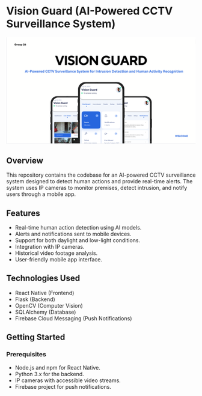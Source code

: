 
# Vision Guard (AI-Powered CCTV Surveillance System)

![Alt text](https://github.com/tharoosha/Vision_Guard_2/blob/26d5894c2872fe13a9f727ef2d3542ad62284dd5/client/asserts/screens/Picture%201.png)

## Overview

This repository contains the codebase for an AI-powered CCTV surveillance system designed to detect human actions and provide real-time alerts. The system uses IP cameras to monitor premises, detect intrusion, and notify users through a mobile app.

## Features

- Real-time human action detection using AI models.
- Alerts and notifications sent to mobile devices.
- Support for both daylight and low-light conditions.
- Integration with IP cameras.
- Historical video footage analysis.
- User-friendly mobile app interface.

## Technologies Used

- React Native (Frontend)
- Flask (Backend)
- OpenCV (Computer Vision)
- SQLAlchemy (Database)
- Firebase Cloud Messaging (Push Notifications)

## Getting Started

### Prerequisites

- Node.js and npm for React Native.
- Python 3.x for the backend.
- IP cameras with accessible video streams.
- Firebase project for push notifications.

